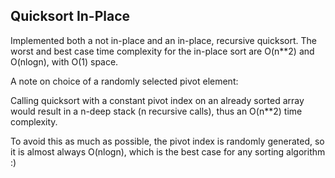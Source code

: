 ## Quicksort In-Place

Implemented both a not in-place and an in-place, recursive quicksort. The worst and best case time complexity for the in-place sort are O(n**2) and O(nlogn), with O(1) space.

A note on choice of a randomly selected pivot element:

Calling quicksort with a constant pivot index on an already sorted array would result in a n-deep stack (n recursive calls), thus an O(n**2) time complexity.

To avoid this as much as possible, the pivot index is randomly generated, so it is almost always O(nlogn), which is the best case for any sorting algorithm :)
